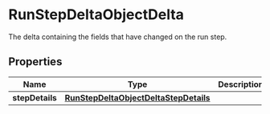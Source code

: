 

# RunStepDeltaObjectDelta

The delta containing the fields that have changed on the run step.

## Properties

Name | Type | Description | Notes
------------ | ------------- | ------------- | -------------
**stepDetails** | [**RunStepDeltaObjectDeltaStepDetails**](RunStepDeltaObjectDeltaStepDetails.md) |  |  [optional]




